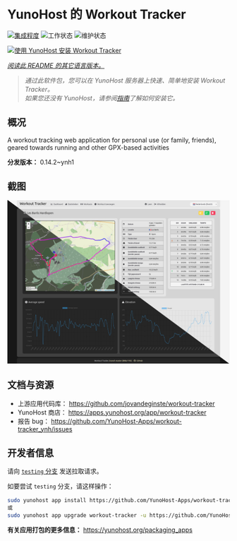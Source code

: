 <!--
注意：此 README 由 <https://github.com/YunoHost/apps/tree/master/tools/readme_generator> 自动生成
请勿手动编辑。
-->

# YunoHost 的 Workout Tracker

[![集成程度](https://dash.yunohost.org/integration/workout-tracker.svg)](https://dash.yunohost.org/appci/app/workout-tracker) ![工作状态](https://ci-apps.yunohost.org/ci/badges/workout-tracker.status.svg) ![维护状态](https://ci-apps.yunohost.org/ci/badges/workout-tracker.maintain.svg)

[![使用 YunoHost 安装 Workout Tracker](https://install-app.yunohost.org/install-with-yunohost.svg)](https://install-app.yunohost.org/?app=workout-tracker)

*[阅读此 README 的其它语言版本。](./ALL_README.md)*

> *通过此软件包，您可以在 YunoHost 服务器上快速、简单地安装 Workout Tracker。*  
> *如果您还没有 YunoHost，请参阅[指南](https://yunohost.org/install)了解如何安装它。*

## 概况

A workout tracking web application for personal use (or family, friends), geared towards running and other GPX-based activities

**分发版本：** 0.14.2~ynh1

## 截图

![Workout Tracker 的截图](./doc/screenshots/screenshot.jpg)

## 文档与资源

- 上游应用代码库： <https://github.com/jovandeginste/workout-tracker>
- YunoHost 商店： <https://apps.yunohost.org/app/workout-tracker>
- 报告 bug： <https://github.com/YunoHost-Apps/workout-tracker_ynh/issues>

## 开发者信息

请向 [`testing` 分支](https://github.com/YunoHost-Apps/workout-tracker_ynh/tree/testing) 发送拉取请求。

如要尝试 `testing` 分支，请这样操作：

```bash
sudo yunohost app install https://github.com/YunoHost-Apps/workout-tracker_ynh/tree/testing --debug
或
sudo yunohost app upgrade workout-tracker -u https://github.com/YunoHost-Apps/workout-tracker_ynh/tree/testing --debug
```

**有关应用打包的更多信息：** <https://yunohost.org/packaging_apps>
